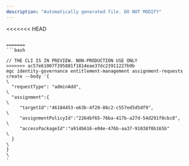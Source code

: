 ```yaml
---
description: "Automatically generated file. DO NOT MODIFY"
---
```


<<<<<<< HEAD
```cli

=======
```bash

// THE CLI IS IN PREVIEW. NON-PRODUCTION USE ONLY
>>>>>>> ac57e61007f395881f1814eae37dc23911227b9b
mgc identity-governance entitlement-management assignment-requests create --body '{\
  "requestType": "adminAdd",\
  "assignment":{\
     "targetId":"46184453-e63b-4f20-86c2-c557ed5d5df9",\
     "assignmentPolicyId":"2264bf65-76ba-417b-a27d-54d291f0cbc8",\
     "accessPackageId":"a914b616-e04e-476b-aa37-91038f0b165b"\
  }\
}\
'

```